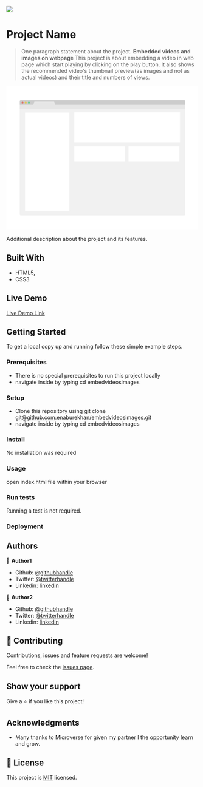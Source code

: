 ![](https://img.shields.io/badge/Microverse-blueviolet)

# Project Name

> One paragraph statement about the project.
**Embedded videos and images on webpage**
This project is about embedding a video in web page which start playing by clicking on the play button. It also shows the recommended video's thumbnail preview(as images and not as actual videos) and their title and numbers of views.

![screenshot](./app_screenshot.png)

Additional description about the project and its features.

## Built With

- HTML5,
- CSS3


## Live Demo

[Live Demo Link](https://livedemo.com)


## Getting Started


To get a local copy up and running follow these simple example steps.

### Prerequisites
- There is no special prerequisites to run this project locally
- navigate inside by typing cd embedvideosimages

### Setup
- Clone this repository using git clone git@github.com:enaburekhan/embedvideosimages.git
- navigate inside by typing cd embedvideosimages

### Install
No installation was required

### Usage
open index.html file within your browser

### Run tests
Running a test is not required.

### Deployment



## Authors

👤 **Author1**

- Github: [@githubhandle](https://github.com/enaburekhan)
- Twitter: [@twitterhandle](https://twitter.com/enaburekhaneric)
- Linkedin: [linkedin](https://www.linkedin.com/in/eric-enaburekhan-801a28100/)

👤 **Author2**

- Github: [@githubhandle](https://github.com/githubhandle)
- Twitter: [@twitterhandle](https://twitter.com/twitterhandle)
- Linkedin: [linkedin](https://linkedin.com/linkedinhandle)

## 🤝 Contributing

Contributions, issues and feature requests are welcome!

Feel free to check the [issues page](issues/).

## Show your support

Give a ⭐️ if you like this project!

## Acknowledgments

- Many thanks to Microverse for given my partner I the opportunity learn and grow.


## 📝 License

This project is [MIT](lic.url) licensed.
